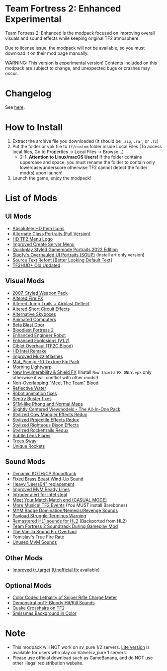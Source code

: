 # Team Fortress 2: Enhanced Experimental
Team Fortress 2: Enhanced is the modpack focused on improving overall visuals and sound effects while keeping original TF2 atmosphere.

Due to license issue, the modpack will not be available, so you must download it on their mod page manually.

WARNING: This version is experimental version! Contents included on this modpack are subject to change, and unexpected bugs or crashes may occur.

# Changelog
See [here](https://github.com/MysticMoonlight/EnhancedMod/blob/main/tf2e/experimental/CHANGELOG.md).

# How to Install
1. Extract the archive file you downloaded (It should be `.zip`, `.rar`, or `.7z`)
2. Put the folder or vpk file to `tf/custom` folder inside Local Files (To access local files, Go to Properties -> Local Files -> Browse...)
	* 2-1. **Attention to Linux/macOS Users!** If the folder contains uppercase and space, you must rename the folder to contain only lowercase/underscore otherwise TF2 cannot detect the folder mod(s) upon launch!
3. Launch the game, enjoy the modpack!

# List of Mods
## UI Mods
* [Absolutely HD Item Icons](https://gamebanana.com/mods/316151)
* [Alternate Class Portraits (Full Version)](https://gamebanana.com/mods/26024)
* [HD TF2 Menu Logo](https://gamebanana.com/mods/27061)
* [Improved Create Server Menu](https://gamebanana.com/mods/332109)
* [Quickplay Styled Gamemode Portraits 2022 Edition](https://gamebanana.com/mods/366394)
* [Sloofy's Overhauled UI Portraits (SOUP)](https://github.com/Sloofy/soup/releases) (Install art only version)
* [Source Text Refont [Better Looking Default Text]](https://gamebanana.com/mods/314848)
* [TF2HUD+ Old Updated](https://gamebanana.com/mods/26761)

## Visual Mods
* [2007-Styled Weapon Pack](https://gamebanana.com/mods/198560)
* [Altered Fire FX](https://gamebanana.com/mods/289584)
* [Altered Jump Trails + Airblast Deflect](https://gamebanana.com/mods/11896)
* [Altered Short Circuit Effects](https://gamebanana.com/mods/11900)
* [Alternative Skyboxes](https://gamebanana.com/mods/358474)
* [Animated Computers](https://gamebanana.com/mods/199838)
* [Beta Blast Door](https://gamebanana.com/mods/199779)
* [Bloodiest Fortress 2](https://gamebanana.com/mods/367935)
* [Enhanced Engineer Robot](https://gamebanana.com/mods/340370)
* [Enhanced Explosions (V1.2)](https://gamebanana.com/mods/12442)
* [Giblet Overhaul (TF2C Blood)](https://gamebanana.com/mods/288308)
* [HD Intel Remake](https://gamebanana.com/mods/199381)
* [Improved Muzzleflashes](https://gamebanana.com/mods/12593)
* [Mat_Picmip -10 Texture Fix Pack](https://gamebanana.com/mods/198036)
* [Morning Lightwarp](https://gamebanana.com/mods/205354)
* [New Invulnerability & Shield FX](https://gamebanana.com/mods/197827) (Install `New Shield FX ONLY.vpk` only otherwise it will conflict with other mods!)
* [Non-Overlapping "Meet The Team" Blood](https://gamebanana.com/mods/12372)
* [Reflective Water](https://gamebanana.com/mods/7560)
* [Robot animation fixes](https://gamebanana.com/mods/206443)
* [Sentry Buster fixes](https://gamebanana.com/mods/205386)
* [SFM-like Phong and Normal Maps](https://gamebanana.com/mods/198538)
* [Slightly Centered Viewmodels - The All-In-One Pack](https://gamebanana.com/mods/205759)
* [Stylized Cow Mangler Effects Redux](https://gamebanana.com/mods/12388)
* [Stylized Projectile Effects Redux](https://gamebanana.com/mods/11719)
* [Stylized Righteous Bison Effects](https://gamebanana.com/mods/11720)
* [Stylized Rockettrails Redux](https://gamebanana.com/mods/12387)
* [Subtle Lens Flares](https://gamebanana.com/mods/11865)
* [Trees Sway](https://gamebanana.com/mods/36719)
* [Unique Rockets](https://gamebanana.com/mods/324446)

## Sound Mods
* [Dynamic KOTH/CP Soundtrack](https://gamebanana.com/sounds/53977)
* [Fixed Brass Beast Wind-Up Sound](https://gamebanana.com/sounds/44288)
* [Heavy "Jeers04" replacement](https://gamebanana.com/sounds/50373)
* [Improved MvM Ready Lines](https://gamebanana.com/sounds/23729)
* [Intruder alert for intel steal](https://gamebanana.com/sounds/42420)
* [Meet Your Match Match end (CASUAL MODE)](https://gamebanana.com/sounds/54246)
* [More Musical TF2 Events](https://gamebanana.com/sounds/53978) (You MUST install Barebones)
* [MYM Badge Domination/Nemesis/Revenge Sounds](https://gamebanana.com/sounds/44570)
* [Payload Struggle Terminus Warning](https://gamebanana.com/sounds/53979)
* [Remastered HL1 sounds for HL2](https://gamebanana.com/sounds/60511) (Backported from HL2)
* [Team Fortress 2 Soundtrack During Gameplay Mod](https://gamebanana.com/mods/36634)
* [The Vanilla Sound Fix Overhaul](https://gamebanana.com/sounds/51208)
* [Tomislav's True Fire Rate](https://gamebanana.com/sounds/47174)
* [Unused MvM Sounds](https://gamebanana.com/sounds/41860)

## Other Mods
* [Improved tr_target](https://gamebanana.com/mods/74748) ([Unofficial fix](https://github.com/MysticMoonlight/Improved-tr_target-UnofficialFix/releases/latest) available)

## Optional Mods
* [Color Coded Lethality of Sniper Rifle Charge Meter](https://gamebanana.com/mods/345919)
* [DemonstrationTF Bloody Hit/Kill Sounds](https://drive.google.com/file/d/1TrAwgYa_wDi5Qab4c_PJe9p5GBbFp3Jd/view)
* [Quake Crosshairs on TF2](https://gamebanana.com/mods/12535)
* [Smissmas Background in Color](https://gamebanana.com/mods/25229)

# Note
* This modpack will NOT work on sv_pure 1/2 servers. [Lite version](https://github.com/MysticMoonlight/EnhancedMod/blob/main/tf2e/LITE.md) is available for users who play on Valve/sv_pure 1 servers.
* Please use official download such as GameBanana, and do NOT use other illegal redistribution website.
